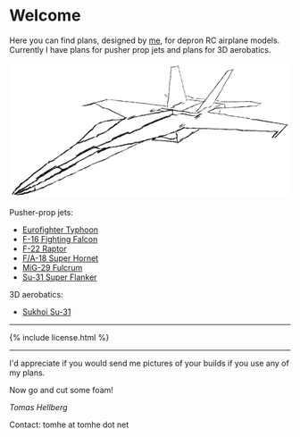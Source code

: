 # Welcome

Here you can find plans, designed by [me](https://tomhe.net), for depron RC airplane models. Currently I have plans for pusher prop jets and plans for 3D aerobatics.

![F/A-18 sketch](fa-18-sketch.png)

Pusher-prop jets:
* [Eurofighter Typhoon](./eurofighter/)
* [F-16 Fighting Falcon](./f-16/)
* [F-22 Raptor](./f-22/)
* [F/A-18 Super Hornet](./fa-18/)
* [MiG-29 Fulcrum](./mig-29/)
* [Su-31 Super Flanker](./su-37/)

3D aerobatics:
* [Sukhoi Su-31](./su-31/)

* * *

{% include license.html %}

* * *

I'd appreciate if you would send me pictures of your builds if you use any of my plans.

Now go and cut some foam!

*Tomas Hellberg*

Contact: tomhe at tomhe dot net
